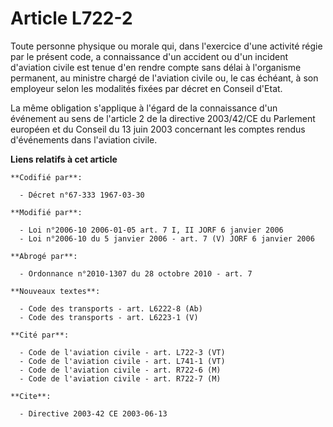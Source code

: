# Article L722-2

Toute personne physique ou morale qui, dans l'exercice d'une activité régie par le présent code, a connaissance d'un accident
ou d'un incident d'aviation civile est tenue d'en rendre compte sans délai à l'organisme permanent, au ministre chargé de
l'aviation civile ou, le cas échéant, à son employeur selon les modalités fixées par décret en Conseil d'Etat.

La même obligation s'applique à l'égard de la connaissance d'un événement au sens de l'article 2 de la directive 2003/42/CE
du Parlement européen et du Conseil du 13 juin 2003 concernant les comptes rendus d'événements dans l'aviation civile.

**Liens relatifs à cet article**

	**Codifié par**:

	  - Décret n°67-333 1967-03-30

	**Modifié par**:

	  - Loi n°2006-10 2006-01-05 art. 7 I, II JORF 6 janvier 2006
	  - Loi n°2006-10 du 5 janvier 2006 - art. 7 (V) JORF 6 janvier 2006

	**Abrogé par**:

	  - Ordonnance n°2010-1307 du 28 octobre 2010 - art. 7

	**Nouveaux textes**:

	  - Code des transports - art. L6222-8 (Ab)
	  - Code des transports - art. L6223-1 (V)

	**Cité par**:

	  - Code de l'aviation civile - art. L722-3 (VT)
	  - Code de l'aviation civile - art. L741-1 (VT)
	  - Code de l'aviation civile - art. R722-6 (M)
	  - Code de l'aviation civile - art. R722-7 (M)

	**Cite**:

	  - Directive 2003-42 CE 2003-06-13
